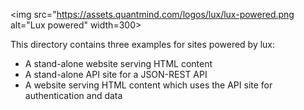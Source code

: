 <img src="https://assets.quantmind.com/logos/lux/lux-powered.png alt="Lux powered" width=300>

This directory contains three examples for sites powered by lux:

* A stand-alone website serving HTML content
* A stand-alone API site for a JSON-REST API
* A website serving HTML content which uses the API site for authentication and data
